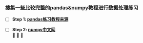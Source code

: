### 搜集一些比较完整的pandas&numpy教程进行数据处理练习

- [ ] **Step 1: [pandas练习教程来源](https://github.com/datawhalechina/joyful-pandas)**<br/> 
- [ ] **Step 2: [numpy中文网](https://www.numpy.org.cn/user/)**<br/>:partying_face: :ghost: :robot:

